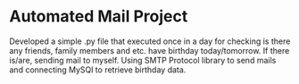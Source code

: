 # Automated Mail Project

Developed a simple .py file that executed once in a day for checking is there any friends, family members and etc. have birthday today/tomorrow. If there is/are, sending mail to myself. Using SMTP Protocol library to send mails and connecting MySQl to retrieve birthday data.
